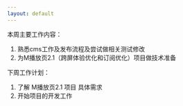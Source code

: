 ```yaml
---
layout: default
---
```


本周主要工作内容：

1. 熟悉cms工作及发布流程及尝试做相关测试修改
2. 为M播放页2.1（跨屏体验优化和订阅优化）项目做技术准备

下周工作计划：

1. 了解 M播放页2.1 项目 具体需求
2. 开始项目的开发工作

